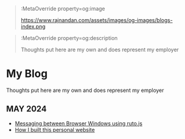 > :MetaOverride property=og:image
>
> https://www.rajnandan.com/assets/images/og-images/blogs-index.png

> :MetaOverride property=og:description
>
> Thoughts put here are my own and does represent my employer



# My Blog

Thoughts put here are my own and does represent my employer


## MAY 2024 
- [Messaging between Browser Windows using ruto.js](/blogs/may-2024/browser-window-mq)
- [How I built this personal website](/blogs/may-2024/setting-up-rajnandan)

